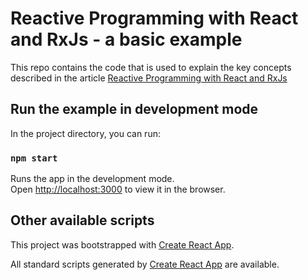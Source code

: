 # Reactive Programming with React and RxJs - a basic example

This repo contains the code that is used to explain the key concepts described in the article [Reactive Programming with React and RxJs](https://betterprogramming.pub/reactive-programming-with-react-and-rxjs-88d2789e408a)

## Run the example in development mode

In the project directory, you can run:

### `npm start`

Runs the app in the development mode.\
Open [http://localhost:3000](http://localhost:3000) to view it in the browser.

## Other available scripts

This project was bootstrapped with [Create React App](https://github.com/facebook/create-react-app).

All standard scripts generated by [Create React App](https://github.com/facebook/create-react-app) are available.
